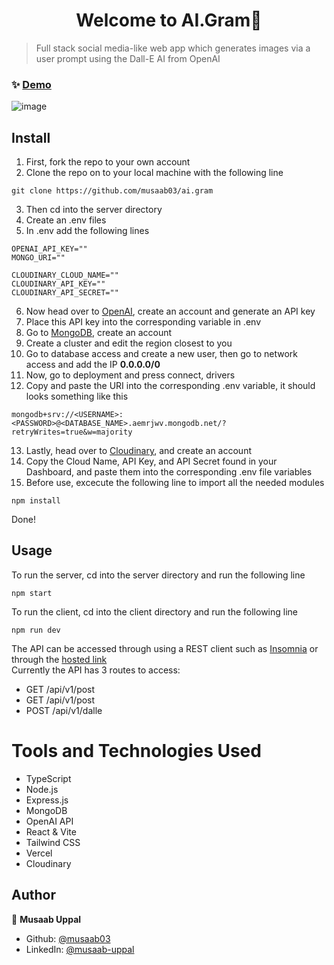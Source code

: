 <h1 align="center">Welcome to AI.Gram👋</h1>

> Full stack social media-like web app which generates images via a user prompt using the Dall-E AI from OpenAI

### ✨ [Demo](https://aigram.vercel.app/)

![image](https://github.com/musaab03/ai.gram/assets/103457332/ef96488d-7ef9-4c43-9991-4b99d442e2be)

## Install

1. First, fork the repo to your own account
2. Clone the repo on to your local machine with the following line </br>
```
git clone https://github.com/musaab03/ai.gram
```
3. Then cd into the server directory
4. Create an .env files 
5. In .env add the following lines </br>
```
OPENAI_API_KEY=""
MONGO_URI=""

CLOUDINARY_CLOUD_NAME=""
CLOUDINARY_API_KEY=""
CLOUDINARY_API_SECRET=""
```
6. Now head over to [OpenAI](https://platform.openai.com/account/api-keys), create an account and generate an API key
7. Place this API key into the corresponding variable in .env
8. Go to [MongoDB](https://cloud.mongodb.com/), create an account
9. Create a cluster and edit the region closest to you
10. Go to database access and create a new user, then go to network access and add the IP <b>0.0.0.0/0</b>
11. Now, go to deployment and press connect, drivers
12. Copy and paste the URI into the corresponding .env variable, it should looks something like this </br>
```
mongodb+srv://<USERNAME>:<PASSWORD>@<DATABASE_NAME>.aemrjwv.mongodb.net/?retryWrites=true&w=majority
```
13. Lastly, head over to [Cloudinary](https://console.cloudinary.com/), and create an account
14. Copy the Cloud Name, API Key, and API Secret found in your Dashboard, and paste them into the corresponding .env file variables
15. Before use, excecute the following line to import all the needed modules </br>
```
npm install
```

   Done!

## Usage
To run the server, cd into the server directory and run the following line
```
npm start
```
To run the client, cd into the client directory and run the following line
```
npm run dev
```

The API can be accessed through using a REST client such as [Insomnia](https://insomnia.rest/download) or through the [hosted link](https://ai-gram-api.onrender.com/) </br>
Currently the API has 3 routes to access:
- GET /api/v1/post
- GET /api/v1/post
- POST /api/v1/dalle

# Tools and Technologies Used
- TypeScript
- Node.js
- Express.js
- MongoDB
- OpenAI API
- React & Vite
- Tailwind CSS
- Vercel
- Cloudinary

## Author

👤 **Musaab Uppal**

* Github: [@musaab03](https://github.com/musaab03)
* LinkedIn: [@musaab-uppal](https://linkedin.com/in/musaab-uppal)
